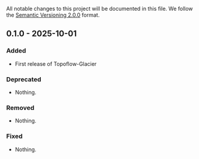 All notable changes to this project will be documented in this file.
We follow the [Semantic Versioning 2.0.0](http://semver.org/) format.


## 0.1.0 - 2025-10-01

### Added

- First release of Topoflow-Glacier

### Deprecated

- Nothing.

### Removed

- Nothing.

### Fixed

- Nothing.
